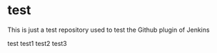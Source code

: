 test
====

This is just a test repository used to test the Github plugin of Jenkins

test
test1
test2
test3
